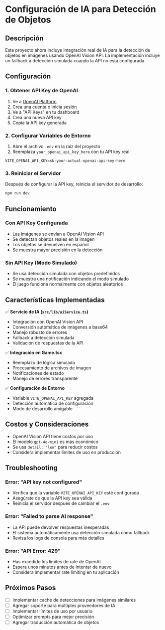 # Configuración de IA para Detección de Objetos

## Descripción

Este proyecto ahora incluye integración real de IA para la detección de objetos en imágenes usando OpenAI Vision API. La implementación incluye un fallback a detección simulada cuando la API no está configurada.

## Configuración

### 1. Obtener API Key de OpenAI

1. Ve a [OpenAI Platform](https://platform.openai.com/)
2. Crea una cuenta o inicia sesión
3. Ve a "API Keys" en tu dashboard
4. Crea una nueva API key
5. Copia la API key generada

### 2. Configurar Variables de Entorno

1. Abre el archivo `.env` en la raíz del proyecto
2. Reemplaza `your_openai_api_key_here` con tu API key real:

```env
VITE_OPENAI_API_KEY=sk-your-actual-openai-api-key-here
```

### 3. Reiniciar el Servidor

Después de configurar la API key, reinicia el servidor de desarrollo:

```bash
npm run dev
```

## Funcionamiento

### Con API Key Configurada
- Las imágenes se envían a OpenAI Vision API
- Se detectan objetos reales en la imagen
- Los objetos se devuelven en español
- Se muestra mayor precisión en la detección

### Sin API Key (Modo Simulado)
- Se usa detección simulada con objetos predefinidos
- Se muestra una notificación indicando el modo simulado
- El juego funciona normalmente con objetos aleatorios

## Características Implementadas

✅ **Servicio de IA (`src/lib/aiService.ts`)**
- Integración con OpenAI Vision API
- Conversión automática de imágenes a base64
- Manejo robusto de errores
- Fallback a detección simulada
- Validación de respuestas de la API

✅ **Integración en Game.tsx**
- Reemplazo de lógica simulada
- Procesamiento de archivos de imagen
- Notificaciones de estado
- Manejo de errores transparente

✅ **Configuración de Entorno**
- Variable `VITE_OPENAI_API_KEY` agregada
- Detección automática de configuración
- Modo de desarrollo amigable

## Costos y Consideraciones

- OpenAI Vision API tiene costos por uso
- El modelo `gpt-4o-mini` es más económico
- Se usa `detail: 'low'` para reducir costos
- Considera implementar límites de uso en producción

## Troubleshooting

### Error: "API key not configured"
- Verifica que la variable `VITE_OPENAI_API_KEY` esté configurada
- Asegúrate de que la API key sea válida
- Reinicia el servidor después de cambiar el `.env`

### Error: "Failed to parse AI response"
- La API puede devolver respuestas inesperadas
- El sistema automáticamente usa detección simulada como fallback
- Revisa los logs de consola para más detalles

### Error: "API Error: 429"
- Has excedido los límites de rate de OpenAI
- Espera unos minutos antes de intentar de nuevo
- Considera implementar rate limiting en tu aplicación

## Próximos Pasos

- [ ] Implementar caché de detecciones para imágenes similares
- [ ] Agregar soporte para múltiples proveedores de IA
- [ ] Implementar límites de uso por usuario
- [ ] Optimizar prompts para mejor precisión
- [ ] Agregar traducción automática de objetos